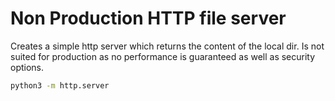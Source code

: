 # Non Production HTTP file server

Creates a simple http server which returns the content of the local
dir. Is not suited for production as no performance is guaranteed
as well as security options.

``` sh
python3 -m http.server
```

